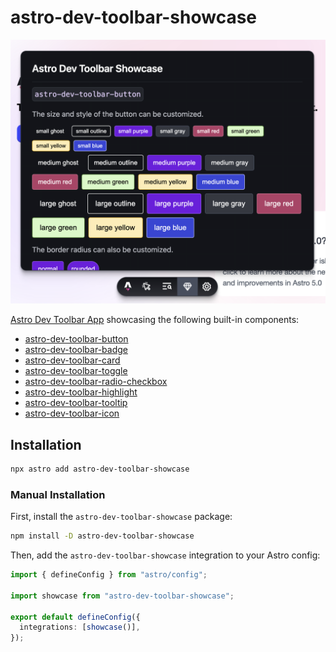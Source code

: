 # astro-dev-toolbar-showcase

<p align="center">
  <img src="./.github/assets/screenshot.png" alt="Screenshot" width="687" />
</p>

[Astro Dev Toolbar App](https://docs.astro.build/en/reference/dev-toolbar-app-reference/) showcasing the following built-in components:

- [astro-dev-toolbar-button](https://docs.astro.build/en/reference/dev-toolbar-app-reference/#astro-dev-toolbar-button)
- [astro-dev-toolbar-badge](https://docs.astro.build/en/reference/dev-toolbar-app-reference/#astro-dev-toolbar-badge)
- [astro-dev-toolbar-card](https://docs.astro.build/en/reference/dev-toolbar-app-reference/#astro-dev-toolbar-card)
- [astro-dev-toolbar-toggle](https://docs.astro.build/en/reference/dev-toolbar-app-reference/#astro-dev-toolbar-toggle)
- [astro-dev-toolbar-radio-checkbox](https://docs.astro.build/en/reference/dev-toolbar-app-reference/#astro-dev-toolbar-radio-checkbox)
- [astro-dev-toolbar-highlight](https://docs.astro.build/en/reference/dev-toolbar-app-reference/#astro-dev-toolbar-highlight)
- [astro-dev-toolbar-tooltip](https://docs.astro.build/en/reference/dev-toolbar-app-reference/#astro-dev-toolbar-tooltip)
- [astro-dev-toolbar-icon](https://docs.astro.build/en/reference/dev-toolbar-app-reference/#astro-dev-toolbar-icon)

## Installation

```sh
npx astro add astro-dev-toolbar-showcase
```

### Manual Installation

First, install the `astro-dev-toolbar-showcase` package:

```sh
npm install -D astro-dev-toolbar-showcase
```

Then, add the `astro-dev-toolbar-showcase` integration to your Astro config:

```ts
import { defineConfig } from "astro/config";

import showcase from "astro-dev-toolbar-showcase";

export default defineConfig({
  integrations: [showcase()],
});
```
